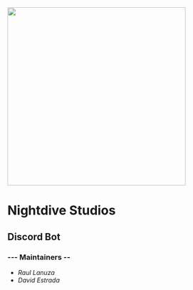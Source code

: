 <img src="https://upload.wikimedia.org/wikipedia/en/thumb/2/2b/Nightdive_Studios.svg/1200px-Nightdive_Studios.svg.png "  width="400" height="400">

# Nightdive Studios
## Discord Bot
### --- Maintainers --
- *Raul Lanuza*
- *David Estrada*